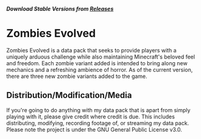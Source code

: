 ***Download Stable Versions from [Releases](https://github.com/picarrow/zombies-evolved/releases)***
# Zombies Evolved
Zombies Evolved is a data pack that seeks to provide players with a uniquely arduous challenge while also maintaining Minecraft's beloved feel and freedom.
Each zombie variant added is intended to bring along new mechanics and a refreshing ambience of horror.
As of the current version, there are three new zombie variants added to the game.
## Distribution/Modification/Media
If you're going to do anything with my data pack that is apart from simply playing with it, please give credit where credit is due.
This includes distributing, modifying, recording footage of, or streaming my data pack.
Please note the project is under the GNU General Public License v3.0.
